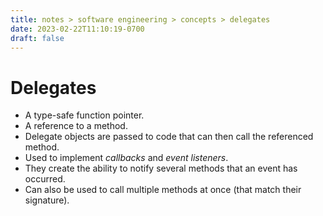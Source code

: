 ```yaml
---
title: notes > software engineering > concepts > delegates
date: 2023-02-22T11:10:19-0700
draft: false
---
```

# Delegates
- A type-safe function pointer.
- A reference to a method.
- Delegate objects are passed to code that can then call the referenced method.
- Used to implement *callbacks* and *event listeners*.
- They create the ability to notify several methods that an event has occurred.
- Can also be used to call multiple methods at once (that match their signature).
